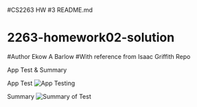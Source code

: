 #CS2263 HW #3 README.md

# 2263-homework02-solution

#Author Ekow A Barlow
#With reference from Isaac Griffith Repo

App Test & Summary

App Test
![App Testing](https://user-images.githubusercontent.com/77551842/144351082-3b49feb4-952d-4d32-a509-3dd064bf047c.png)

Summary
![Summary of Test](https://user-images.githubusercontent.com/77551842/144351093-8657bb8c-cbe3-410f-acff-7db1a391e43d.png)
